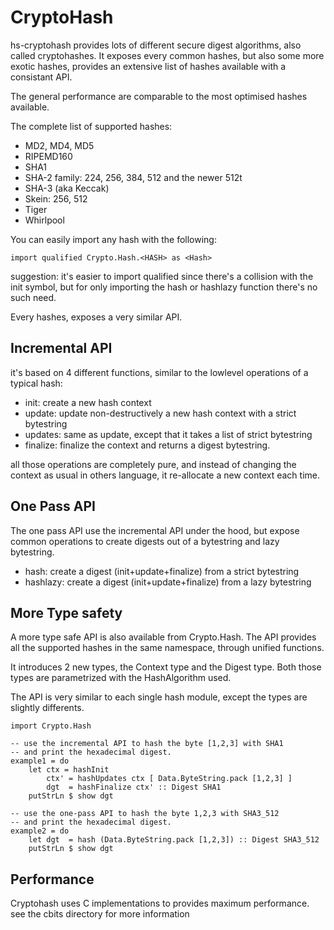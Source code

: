 CryptoHash
==========

hs-cryptohash provides lots of different secure digest algorithms, also
called cryptohashes. It exposes every common hashes, but also some
more exotic hashes, provides an extensive list of hashes available
with a consistant API.

The general performance are comparable to the most optimised hashes
available.

The complete list of supported hashes:

* MD2, MD4, MD5 
* RIPEMD160
* SHA1
* SHA-2 family: 224, 256, 384, 512 and the newer 512t
* SHA-3 (aka Keccak)
* Skein: 256, 512
* Tiger
* Whirlpool

You can easily import any hash with the following:

    import qualified Crypto.Hash.<HASH> as <Hash>

suggestion: it's easier to import qualified since there's
a collision with the init symbol, but for only importing
the hash or hashlazy function there's no such need.

Every hashes, exposes a very similar API.

Incremental API
---------------

it's based on 4 different functions, similar to the lowlevel operations
of a typical hash:

* init: create a new hash context
* update: update non-destructively a new hash context with a strict bytestring
* updates: same as update, except that it takes a list of strict bytestring
* finalize: finalize the context and returns a digest bytestring.

all those operations are completely pure, and instead of changing the
context as usual in others language, it re-allocate a new context each time.

One Pass API
------------

The one pass API use the incremental API under the hood, but expose
common operations to create digests out of a bytestring and lazy bytestring.

* hash: create a digest (init+update+finalize) from a strict bytestring
* hashlazy: create a digest (init+update+finalize) from a lazy bytestring

More Type safety
----------

A more type safe API is also available from Crypto.Hash. The API provides
all the supported hashes in the same namespace, through unified functions.

It introduces 2 new types, the Context type and the Digest type.
Both those types are parametrized with the HashAlgorithm used.

The API is very similar to each single hash module, except the types are
slightly differents.

    import Crypto.Hash

    -- use the incremental API to hash the byte [1,2,3] with SHA1
    -- and print the hexadecimal digest.
    example1 = do
        let ctx = hashInit
            ctx' = hashUpdates ctx [ Data.ByteString.pack [1,2,3] ]
            dgt  = hashFinalize ctx' :: Digest SHA1
        putStrLn $ show dgt

    -- use the one-pass API to hash the byte 1,2,3 with SHA3_512
    -- and print the hexadecimal digest.
    example2 = do
        let dgt  = hash (Data.ByteString.pack [1,2,3]) :: Digest SHA3_512
        putStrLn $ show dgt

Performance
-----------

Cryptohash uses C implementations to provides maximum performance.
see the cbits directory for more information
